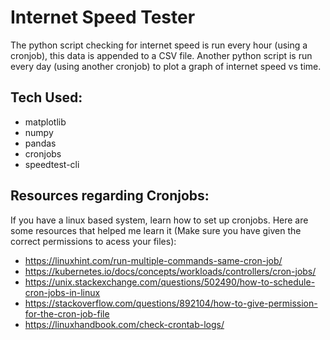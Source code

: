 # Internet Speed Tester
The python script checking for internet speed is run every hour (using a cronjob), this data is appended to a CSV file. Another python script is run every day (using another cronjob) to plot a graph of internet speed vs time.

## Tech Used:
* matplotlib
* numpy
* pandas
* cronjobs
* speedtest-cli

## Resources regarding Cronjobs:
If you have a linux based system, learn how to set up cronjobs. Here are some resources that helped me learn it (Make sure you have given the correct permissions to acess your files):
* https://linuxhint.com/run-multiple-commands-same-cron-job/
* https://kubernetes.io/docs/concepts/workloads/controllers/cron-jobs/
* https://unix.stackexchange.com/questions/502490/how-to-schedule-cron-jobs-in-linux
* https://stackoverflow.com/questions/892104/how-to-give-permission-for-the-cron-job-file
* https://linuxhandbook.com/check-crontab-logs/
